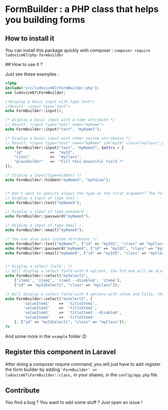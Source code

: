 # FormBuilder : a PHP class that helps you building forms

## How to install it

You can install this package quickly with composer : `composer require ludovicm67/php-formbuilder`


## How to use it ?

Just see these examples :

```php
<?php
include('src/ludovicm67/FormBuilder.php');
use ludovicm67\FormBuilder;

/*Display a basic input with type text*/
//Result: <input type="text">
echo FormBuilder::input();

/* Display a basic input with a name attribute */
// Result: <input type="text" name="myName">
echo FormBuilder::input("text", "myName1");

/* Display a basic input with other custom attributes */
// Result: <input type="text" name="myName" id="myId" class="myClass" placeholder="Fill this beautiful field !">
echo FormBuilder::input("text", "myName2", $attrs = [
    "id"            =>  "myId",
    "class"         =>  "myClass",
    "placeholder"   =>  "Fill this beautiful field !"
]);

/* Display a input[type=hidden] */
echo FormBuilder::hidden("myName3", "myValue");


/* Don't want to specify always the type as the first argument? The following is for you : */
// Display a input of type text :
echo FormBuilder::text("myName4");

// Display a input of type password :
echo FormBuilder::password("myName5");

// Display a input of type email :
echo FormBuilder::email("myName6");

/* You can also pass custom attributes */
echo FormBuilder::text("myName7", ["id" => "myId1", "class" => "myClass"]);
echo FormBuilder::password("myName8", ["id" => "myId2", "class" => "myClass"]);
echo FormBuilder::email("myName9", ["id" => "myId3", "class" => "myClass"]);


/* Display a select field : */
// Will display a select field with 4 options, the 3rd one will be disabled
echo FormBuilder::select("mySelect1",
    ['item1', 'item2', 'item3 --disabled', 'item4'],
    ["id" => "myIdSelect1", "class" => "myClass"]);

// Will display a select field with 4 options with value and title, the 3rd one will be disabled
echo FormBuilder::select("mySelect2", [
        'valueItem1'    =>  'titleItem1',
        'valueItem2'    =>  'titleItem2',
        'valueItem3'    =>  'titleItem3 --disabled',
        'valueItem4'    =>  'titleItem4'
    ], ["id" => "myIdSelect1", "class" => "myClass"]);
?>
```

And some more in the `example` folder :wink:


## Register this component in Laravel
After doing a composer require command, you will just have to add register the form builder by adding `'FormBuilder' => ludovicm67\FormBuilder::class,` in your aliases, in the `config/app.php` file.

## Contribute
You find a bug ? You want to add some stuff ? Just open an issue !
 